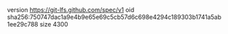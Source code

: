 version https://git-lfs.github.com/spec/v1
oid sha256:750747dac1a9e4b9e65e69c5cb57d6c698e4294c189303b1741a5ab1ee29c788
size 4300
